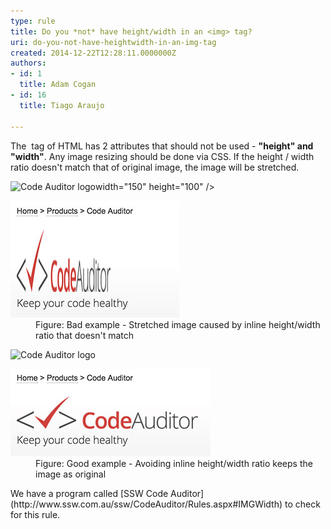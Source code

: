 ```yaml
---
type: rule
title: Do you *not* have height/width in an <img> tag?
uri: do-you-not-have-heightwidth-in-an-img-tag
created: 2014-12-22T12:28:11.0000000Z
authors:
- id: 1
  title: Adam Cogan
- id: 16
  title: Tiago Araujo

---
```


 
The **![]()** tag of HTML has 2 attributes that should not be used - **"height" **and** "width"**.  Any image resizing should  be done via CSS. If the height / width ratio doesn't match that of original image, the image will be stretched.
 <dl class="badImage"><p class="ssw15-rteElement-CodeArea"><img src="images/codeauditor-logo.png" alt="Code Auditor logo"><span class="ssw15-rteStyle-Highlight">width="150" height="100"</span> />​<br></p><dt>
      <img src="streched-image.jpg" alt="Stretched image which looks ugly"> 
   </dt><dd> Figure: Bad example - Stretched image caused by inline​ height/width ratio that doesn't match</dd></dl><dl class="goodImage"><p class="ssw15-rteElement-CodeArea"><img src="images/codeauditor-logo.png" alt="Code Auditor logo">​​​​<br></p><dt>
      <img src="non-streched-image.jpg" alt="Image looks fine">​ 
   </dt><dd> Figure: Good example - Avoiding inline​ height/width ratio keeps the image as original</dd></dl>
We have a program called     [SSW Code Auditor](http://www.ssw.com.au/ssw/CodeAuditor/Rules.aspx#IMGWidth) to check for this rule.

